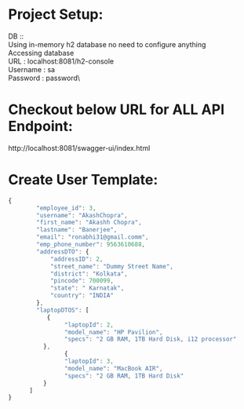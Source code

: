 Project Setup:
=============
  DB ::  
  Using in-memory h2 database no need to configure anything\
        Accessing database\
          URL : localhost:8081/h2-console\
          Username : sa\
          Password : password\

Checkout below URL for ALL API Endpoint:
========================================
  http://localhost:8081/swagger-ui/index.html

Create User Template:
=====================
```javascript
{
        "employee_id": 3,
        "username": "AkashChopra",
        "first_name": "Akashh Chopra",
        "lastname": "Banerjee",
        "email": "ronabhi31@gmail.comm",
        "emp_phone_number": 9563610688,
        "addressDTO": {
            "addressID": 2,
            "street_name": "Dummy Street Name",
            "district": "Kolkata",
            "pincode": 700099,
            "state": " Karnatak",
            "country": "INDIA"
        },
        "laptopDTOS": [
           {
                "laptopId": 2,
                "model_name": "HP Pavilion",
                "specs": "2 GB RAM, 1TB Hard Disk, i12 processor"
          },
			    {
                "laptopId": 3,
                "model_name": "MacBook AIR",
                "specs": "2 GB RAM, 1TB Hard Disk"
          }
      ]
}
```
